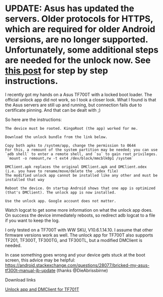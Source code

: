 # UPDATE: Asus has updated the servers. Older protocols for HTTPS, which are required for older Android versions, are no longer supported. Unfortunately, some additional steps are needed for the unlock now. See [this post](https://forum.xda-developers.com/t/howto-unlock-tf700t-in-2020.4157143/page-8#post-85097463) for step by step instructions.


I recently got my hands on a Asus TF700T with a locked boot loader. The official unlock app did not work, so I took a closer look. What I found is that the Asus servers are still up and running, but connection fails due to certificate pinning. And that can be dealt with ;)

So here are the instructions:

    The device must be rooted. KingoRoot (the app) worked for me.

    Download the unlock bundle from the link below.

    Copy both apks to /system/app, change the permission to 0644
    For this, a remount of the system partition may be needed; you can use `adb shell` to enter a remote shell, and `su` to gain root privileges.
     `mount -o remount,rw -t ext4 /dev/block/mmcblk0p1 /system`

    DMClient.apk replaces the original DMClient.apk and DMClient.odex (i.e. you have to rename/move/delete the .odex file)
    The modified unlock app cannot be installed like any other and must be installed that way

    Reboot the device. On startup Android shows that one app is optimized (that's DMClient). The unlock app is now installed.

    Use the unlock app. Google account does not matter.


Watch logcat to get some more information on what the unlock app does. On success the device immediately reboots, so redirect adb logcat to a file if you want to keep the log.

I only tested on a TF700T with WW SKU, V10.6.1.14.10. I assume that other firmware versions work as well.
The unlock app for TF700T also supports TF201, TF300T, TF300TG, and TF300TL, but a modified DMClient is needed.


In case something goes wrong and your device gets stuck at the boot screen, this advice may be helpful:
https://android.stackexchange.com/questions/28077/bricked-my-asus-tf300t-manual-jb-update
(thanks @DieAbrissbirne)


Download links

[Unlock app and DMClient for TF701T](https://github.com/TheRealGramdalf/xda-archive/tree/main/Asus/Transformer%20Pad/TF701/resources)